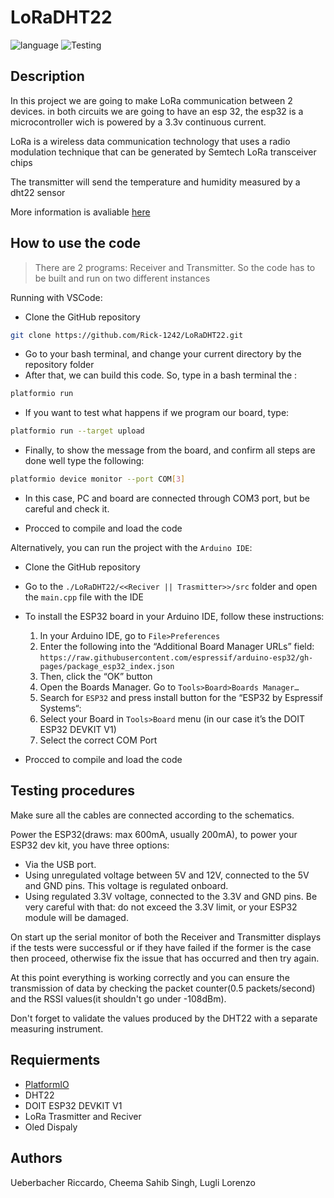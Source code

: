 # LoRaDHT22

![language](https://img.shields.io/badge/language-c%2B%2B-red)
![Testing](https://img.shields.io/badge/Test-Pass-green)

## Description

In this project we are going to make LoRa communication between 2 devices. in both circuits we are going to have an esp 32, the esp32 is a microcontroller wich is powered by a 3.3v continuous current.

LoRa is a wireless data communication technology that uses a radio modulation technique that can be generated by Semtech LoRa transceiver chips

The transmitter will send the temperature and humidity measured by a dht22 sensor

More information is avaliable [here](About_this_project.pdf)

## How to use the code

> There are 2 programs: Receiver and Transmitter. 
> So the code has to be built and run on two different instances

Running with VSCode: 

* Clone the GitHub repository 
```sh
git clone https://github.com/Rick-1242/LoRaDHT22.git
```
* Go to your bash terminal, and change your current directory by the repository folder
* After that, we can build this code. So, type in a bash terminal the :
```sh
platformio run
```
* If you want to test what happens if we program our board, type:
```sh
platformio run --target upload
```
* Finally, to show the message from the board, and confirm all steps are done well type the following:
```sh
platformio device monitor --port COM[3]
```
* In this case, PC and board are connected through COM3 port, but be careful and check it.

* Procced to compile and load the code


  

Alternatively, you can run the project with the `Arduino IDE`:
* Clone the GitHub repository
* Go to the `./LoRaDHT22/<<Reciver || Trasmitter>>/src` folder and open the `main.cpp` file with the IDE
* To install the ESP32 board in your Arduino IDE, follow these instructions:
  
    1. In your Arduino IDE, go to `File>Preferences`
    2. Enter the following into the “Additional Board Manager URLs” field: `https://raw.githubusercontent.com/espressif/arduino-esp32/gh-pages/package_esp32_index.json`
    3. Then, click the “OK” button     
    4. Open the Boards Manager. Go to `Tools>Board>Boards Manager…`
    5. Search for `ESP32` and press install button for the “ESP32 by Espressif Systems“:
    6. Select your Board in `Tools>Board` menu (in our case it’s the DOIT ESP32 DEVKIT V1)
    7. Select the correct COM Port
* Procced to compile and load the code

## Testing procedures

Make sure all the cables are connected according to the schematics.

Power the ESP32(draws: max 600mA, usually 200mA), to power your ESP32 dev kit, you have three options:
* Via the USB port.
* Using unregulated voltage between 5V and 12V, connected to the 5V and GND pins. This voltage is regulated onboard.
* Using regulated 3.3V voltage, connected to the 3.3V and GND pins. Be very careful with that: do not exceed the 3.3V limit, or your ESP32 module will be damaged.
  
On start up the serial monitor of both the Receiver and Transmitter displays if the tests were successful or if they have failed if the former is the case then proceed, otherwise fix the issue that has occurred and then try again.

At this point everything is working correctly and you can ensure the transmission of data by checking the packet counter(0.5 packets/second) and the RSSI values(it shouldn't go under -108dBm).

Don't forget to validate the values produced by the DHT22 with a separate measuring instrument.

## Requierments

* [PlatformIO](https://docs.platformio.org/en/latest/)
* DHT22
* DOIT ESP32 DEVKIT V1
* LoRa Trasmitter and Reciver
* Oled Dispaly

## Authors

Ueberbacher Riccardo, Cheema Sahib Singh, Lugli Lorenzo
